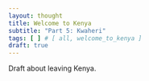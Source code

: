 ```yaml
---
layout: thought
title: Welcome to Kenya
subtitle: "Part 5: Kwaheri"
tags: [ ] # [ all, welcome_to_kenya ]
draft: true
---
```


Draft about leaving Kenya.
